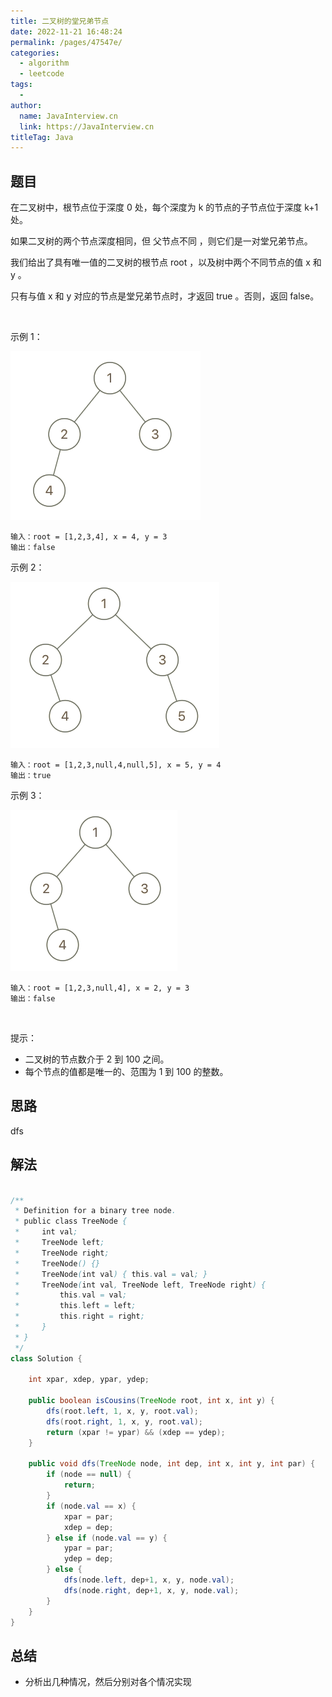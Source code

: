 ```yaml
---
title: 二叉树的堂兄弟节点
date: 2022-11-21 16:48:24
permalink: /pages/47547e/
categories:
  - algorithm
  - leetcode
tags:
  - 
author: 
  name: JavaInterview.cn
  link: https://JavaInterview.cn
titleTag: Java
---
```



## 题目

在二叉树中，根节点位于深度 0 处，每个深度为 k 的节点的子节点位于深度 k+1 处。

如果二叉树的两个节点深度相同，但 父节点不同 ，则它们是一对堂兄弟节点。

我们给出了具有唯一值的二叉树的根节点 root ，以及树中两个不同节点的值 x 和 y 。

只有与值 x 和 y 对应的节点是堂兄弟节点时，才返回 true 。否则，返回 false。

 

示例 1：

![](/media/pictures/leetcode/q1248-01.png)

    输入：root = [1,2,3,4], x = 4, y = 3
    输出：false
示例 2：

![](/media/pictures/leetcode/q1248-02.png)

    输入：root = [1,2,3,null,4,null,5], x = 5, y = 4
    输出：true
示例 3：

![](/media/pictures/leetcode/q1248-03.png)


    输入：root = [1,2,3,null,4], x = 2, y = 3
    输出：false
 

提示：

- 二叉树的节点数介于 2 到 100 之间。
- 每个节点的值都是唯一的、范围为 1 到 100 的整数。


## 思路

dfs

## 解法
```java

/**
 * Definition for a binary tree node.
 * public class TreeNode {
 *     int val;
 *     TreeNode left;
 *     TreeNode right;
 *     TreeNode() {}
 *     TreeNode(int val) { this.val = val; }
 *     TreeNode(int val, TreeNode left, TreeNode right) {
 *         this.val = val;
 *         this.left = left;
 *         this.right = right;
 *     }
 * }
 */
class Solution {
    
    int xpar, xdep, ypar, ydep;

    public boolean isCousins(TreeNode root, int x, int y) {
        dfs(root.left, 1, x, y, root.val);
        dfs(root.right, 1, x, y, root.val);
        return (xpar != ypar) && (xdep == ydep);
    }
    
    public void dfs(TreeNode node, int dep, int x, int y, int par) {
        if (node == null) {
            return;
        }
        if (node.val == x) {
            xpar = par;
            xdep = dep;
        } else if (node.val == y) {
            ypar = par;
            ydep = dep;
        } else {
            dfs(node.left, dep+1, x, y, node.val);
            dfs(node.right, dep+1, x, y, node.val);
        }
    }
}
```

## 总结

- 分析出几种情况，然后分别对各个情况实现 
